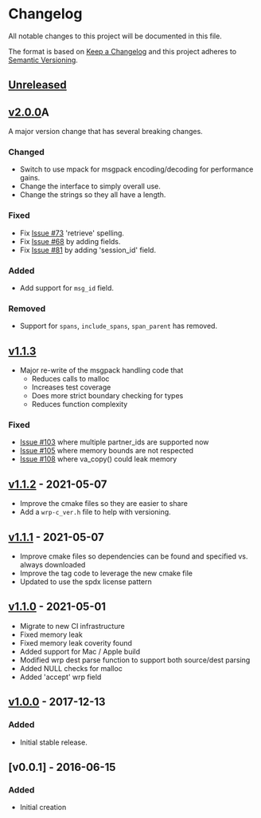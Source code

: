 <!--
SPDX-FileCopyrightText: 2017-2021 Comcast Cable Communications Management, LLC
SPDX-License-Identifier: Apache-2.0
-->
# Changelog
All notable changes to this project will be documented in this file.

The format is based on [Keep a Changelog](http://keepachangelog.com/en/1.0.0/)
and this project adheres to [Semantic Versioning](http://semver.org/spec/v2.0.0.html).

## [Unreleased]

## [v2.0.0]A

A major version change that has several breaking changes.

### Changed
- Switch to use mpack for msgpack encoding/decoding for performance gains.
- Change the interface to simply overall use.
- Change the strings so they all have a length.

### Fixed
- Fix [Issue #73](https://github.com/xmidt-org/wrp-c/issues/73) 'retrieve' spelling.
- Fix [Issue #68](https://github.com/xmidt-org/wrp-c/issues/68) by adding fields.
- Fix [Issue #81](https://github.com/xmidt-org/wrp-c/issues/81) by adding 'session_id' field.

### Added
- Add support for `msg_id` field.

### Removed
- Support for `spans`, `include_spans`, `span_parent` has removed.

## [v1.1.3]
- Major re-write of the msgpack handling code that
    - Reduces calls to malloc
    - Increases test coverage
    - Does more strict boundary checking for types
    - Reduces function complexity

### Fixed
- [Issue #103](https://github.com/xmidt-org/wrp-c/issues/103) where multiple partner_ids are supported now
- [Issue #105](https://github.com/xmidt-org/wrp-c/issues/105) where memory bounds are not respected
- [Issue #108](https://github.com/xmidt-org/wrp-c/issues/105) where va_copy() could leak memory


## [v1.1.2] - 2021-05-07
- Improve the cmake files so they are easier to share
- Add a `wrp-c_ver.h` file to help with versioning.

## [v1.1.1] - 2021-05-07
- Improve cmake files so dependencies can be found and specified vs. always downloaded
- Improve the tag code to leverage the new cmake file
- Updated to use the spdx license pattern

## [v1.1.0] - 2021-05-01
- Migrate to new CI infrastructure
- Fixed memory leak
- Fixed memory leak coverity found
- Added support for Mac / Apple build
- Modified wrp dest parse function to support both source/dest parsing
- Added NULL checks for malloc
- Added 'accept' wrp field 

## [v1.0.0] - 2017-12-13
### Added
- Initial stable release.

## [v0.0.1] - 2016-06-15
### Added
- Initial creation

[Unreleased]: https://github.com/xmidt-org/wrp-c/compare/v2.0.0...HEAD
[v2.0.0]: https://github.com/xmidt-org/wrp-c/compare/v1.1.3...v2.0.0
[v1.1.3]: https://github.com/xmidt-org/wrp-c/compare/v1.1.2...v1.1.3
[v1.1.2]: https://github.com/xmidt-org/wrp-c/compare/v1.1.1...v1.1.2
[v1.1.1]: https://github.com/xmidt-org/wrp-c/compare/v1.1.0...v1.1.1
[v1.1.0]: https://github.com/xmidt-org/wrp-c/compare/v1.0.0...v1.1.0
[v1.0.0]: https://github.com/xmidt-org/wrp-c/compare/40cd45f5ce6723fa8d4aaf6e66fc3e3302758ec4...v1.0.0
